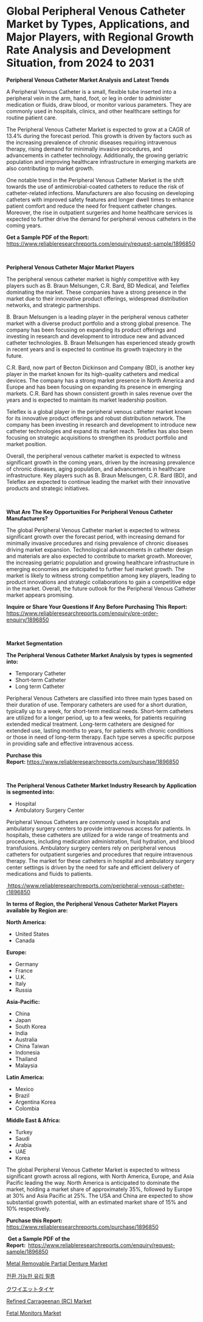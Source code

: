 <p><h1>Global Peripheral Venous Catheter Market by Types, Applications, and Major Players, with Regional Growth Rate Analysis and Development Situation, from 2024 to 2031</h1></p><p><strong>Peripheral Venous Catheter Market Analysis and Latest Trends</strong></p>
<p><p>A Peripheral Venous Catheter is a small, flexible tube inserted into a peripheral vein in the arm, hand, foot, or leg in order to administer medication or fluids, draw blood, or monitor various parameters. They are commonly used in hospitals, clinics, and other healthcare settings for routine patient care.</p><p>The Peripheral Venous Catheter Market is expected to grow at a CAGR of 13.4% during the forecast period. This growth is driven by factors such as the increasing prevalence of chronic diseases requiring intravenous therapy, rising demand for minimally invasive procedures, and advancements in catheter technology. Additionally, the growing geriatric population and improving healthcare infrastructure in emerging markets are also contributing to market growth.</p><p>One notable trend in the Peripheral Venous Catheter Market is the shift towards the use of antimicrobial-coated catheters to reduce the risk of catheter-related infections. Manufacturers are also focusing on developing catheters with improved safety features and longer dwell times to enhance patient comfort and reduce the need for frequent catheter changes. Moreover, the rise in outpatient surgeries and home healthcare services is expected to further drive the demand for peripheral venous catheters in the coming years.</p></p>
<p><strong>Get a Sample PDF of the Report:&nbsp;</strong> <a href="https://www.reliableresearchreports.com/enquiry/request-sample/1896850">https://www.reliableresearchreports.com/enquiry/request-sample/1896850</a></p>
<p>&nbsp;</p>
<p><strong>Peripheral Venous Catheter Major Market Players</strong></p>
<p><p>The peripheral venous catheter market is highly competitive with key players such as B. Braun Melsungen, C.R. Bard, BD Medical, and Teleflex dominating the market. These companies have a strong presence in the market due to their innovative product offerings, widespread distribution networks, and strategic partnerships.</p><p>B. Braun Melsungen is a leading player in the peripheral venous catheter market with a diverse product portfolio and a strong global presence. The company has been focusing on expanding its product offerings and investing in research and development to introduce new and advanced catheter technologies. B. Braun Melsungen has experienced steady growth in recent years and is expected to continue its growth trajectory in the future.</p><p>C.R. Bard, now part of Becton Dickinson and Company (BD), is another key player in the market known for its high-quality catheters and medical devices. The company has a strong market presence in North America and Europe and has been focusing on expanding its presence in emerging markets. C.R. Bard has shown consistent growth in sales revenue over the years and is expected to maintain its market leadership position.</p><p>Teleflex is a global player in the peripheral venous catheter market known for its innovative product offerings and robust distribution network. The company has been investing in research and development to introduce new catheter technologies and expand its market reach. Teleflex has also been focusing on strategic acquisitions to strengthen its product portfolio and market position.</p><p>Overall, the peripheral venous catheter market is expected to witness significant growth in the coming years, driven by the increasing prevalence of chronic diseases, aging population, and advancements in healthcare infrastructure. Key players such as B. Braun Melsungen, C.R. Bard (BD), and Teleflex are expected to continue leading the market with their innovative products and strategic initiatives.</p></p>
<p>&nbsp;</p>
<p><strong>What Are The Key Opportunities For Peripheral Venous Catheter Manufacturers?</strong></p>
<p><p>The global Peripheral Venous Catheter market is expected to witness significant growth over the forecast period, with increasing demand for minimally invasive procedures and rising prevalence of chronic diseases driving market expansion. Technological advancements in catheter design and materials are also expected to contribute to market growth. Moreover, the increasing geriatric population and growing healthcare infrastructure in emerging economies are anticipated to further fuel market growth. The market is likely to witness strong competition among key players, leading to product innovations and strategic collaborations to gain a competitive edge in the market. Overall, the future outlook for the Peripheral Venous Catheter market appears promising.</p></p>
<p><strong>Inquire or Share Your Questions If Any Before Purchasing This Report:</strong> <a href="https://www.reliableresearchreports.com/enquiry/pre-order-enquiry/1896850">https://www.reliableresearchreports.com/enquiry/pre-order-enquiry/1896850</a></p>
<p>&nbsp;</p>
<p><strong>Market Segmentation</strong></p>
<p><strong>The Peripheral Venous Catheter Market Analysis by types is segmented into:</strong></p>
<p><ul><li>Temporary Catheter</li><li>Short-term Catheter</li><li>Long term Catheter</li></ul></p>
<p><p>Peripheral Venous Catheters are classified into three main types based on their duration of use. Temporary catheters are used for a short duration, typically up to a week, for short-term medical needs. Short-term catheters are utilized for a longer period, up to a few weeks, for patients requiring extended medical treatment. Long-term catheters are designed for extended use, lasting months to years, for patients with chronic conditions or those in need of long-term therapy. Each type serves a specific purpose in providing safe and effective intravenous access.</p></p>
<p><strong>Purchase this Report:&nbsp;</strong><a href="https://www.reliableresearchreports.com/purchase/1896850">https://www.reliableresearchreports.com/purchase/1896850</a></p>
<p>&nbsp;</p>
<p><strong>The Peripheral Venous Catheter Market Industry Research by Application is segmented into:</strong></p>
<p><ul><li>Hospital</li><li>Ambulatory Surgery Center</li></ul></p>
<p><p>Peripheral Venous Catheters are commonly used in hospitals and ambulatory surgery centers to provide intravenous access for patients. In hospitals, these catheters are utilized for a wide range of treatments and procedures, including medication administration, fluid hydration, and blood transfusions. Ambulatory surgery centers rely on peripheral venous catheters for outpatient surgeries and procedures that require intravenous therapy. The market for these catheters in hospital and ambulatory surgery center settings is driven by the need for safe and efficient delivery of medications and fluids to patients.</p></p>
<p><a href="https://www.reliableresearchreports.com/peripheral-venous-catheter-r1896850">&nbsp;https://www.reliableresearchreports.com/peripheral-venous-catheter-r1896850</a></p>
<p><strong>In terms of Region, the Peripheral Venous Catheter Market Players available by Region are:</strong></p>
<p>
    <p> <strong> North America: </strong>
        <ul>
            <li>United States</li>
            <li>Canada</li>
        </ul>
        </p> 
    <p> <strong> Europe: </strong>
        <ul>
            <li>Germany</li>
            <li>France</li>
            <li>U.K.</li>
            <li>Italy</li>
            <li>Russia</li>
        </ul>
        </p> 
    <p> <strong> Asia-Pacific: </strong>
        <ul>
            <li>China</li>
            <li>Japan</li>
            <li>South Korea</li>
            <li>India</li>
            <li>Australia</li>
            <li>China Taiwan</li>
            <li>Indonesia</li>
            <li>Thailand</li>
            <li>Malaysia</li>
        </ul>
        </p> 
    <p> <strong> Latin America: </strong>
        <ul>
            <li>Mexico</li>
            <li>Brazil</li>
            <li>Argentina Korea</li>
            <li>Colombia</li>
        </ul>
        </p> 
    <p> <strong> Middle East & Africa: </strong>
        <ul>
            <li>Turkey</li>
            <li>Saudi</li>
            <li>Arabia</li>
            <li>UAE</li>
            <li>Korea</li>
        </ul>
    </p>
    </p>
<p><p>The global Peripheral Venous Catheter Market is expected to witness significant growth across all regions, with North America, Europe, and Asia Pacific leading the way. North America is anticipated to dominate the market, holding a market share of approximately 35%, followed by Europe at 30% and Asia Pacific at 25%. The USA and China are expected to show substantial growth potential, with an estimated market share of 15% and 10% respectively.</p></p>
<p><strong>Purchase this Report: </strong><a href="https://www.reliableresearchreports.com/purchase/1896850">https://www.reliableresearchreports.com/purchase/1896850</a></p>
<p>&nbsp;<strong>Get a Sample PDF of the Report:&nbsp;&nbsp;</strong><a href="https://www.reliableresearchreports.com/enquiry/request-sample/1896850">https://www.reliableresearchreports.com/enquiry/request-sample/1896850</a></p>
<p><strong></strong></p>
<p><p><a href="https://github.com/gladysalidde/Market-Research-Report-List-1/blob/main/metal-removable-partial-denture-market.md">Metal Removable Partial Denture Market</a></p><p><a href="https://medium.com/@munchkin678568/%EC%8A%A4%EC%9C%84%EC%B9%98-%EA%B0%80%EB%8A%A5-%EC%9C%A0%EB%A6%AC-%ED%95%84%EB%A6%84-%EC%8B%9C%EC%9E%A5-%EA%B7%9C%EB%AA%A8%EB%8A%94-%EA%B8%80%EB%A1%9C%EB%B2%8C-%EC%82%B0%EC%97%85%EC%97%90%EC%84%9C-%EA%B0%80%EC%9E%A5-%EC%A2%8B%EC%9D%80-%EB%A7%88%EC%BC%80%ED%8C%85-%EC%B1%84%EB%84%90%EC%9D%84-%EB%B3%B4%EC%97%AC%EC%A4%8D%EB%8B%88%EB%8B%A4-db02409efdb5">전환 가능한 유리 필름</a></p><p><a href="https://medium.com/@jackpeters644/%E9%9D%99%E3%81%8B%E3%81%AA%E3%82%BF%E3%82%A4%E3%83%A4%E3%81%AE%E5%B8%82%E5%A0%B4%E3%82%B7%E3%82%A7%E3%82%A2%E3%81%AE%E9%80%B2%E5%8C%96%E3%81%A8%E5%B8%82%E5%A0%B4%E6%88%90%E9%95%B7%E3%83%88%E3%83%AC%E3%83%B3%E3%83%892024%E5%B9%B4%E3%81%8B%E3%82%892031%E5%B9%B4%E3%81%BE%E3%81%A7-b5c9d5e0255e">クワイエットタイヤ</a></p><p><a href="https://issuu.com/reportprime-2/docs/refined-carrageenan-rc-market-size-2030.pptx">Refined Carrageenan (RC) Market</a></p><p><a href="https://www.linkedin.com/pulse/fetal-monitors-market-competitive-analysis-trends-forecast-2031-uybze?trackingId=Stym8YFpnQt0H%2BLGZEGAnw%3D%3D">Fetal Monitors Market</a></p></p>